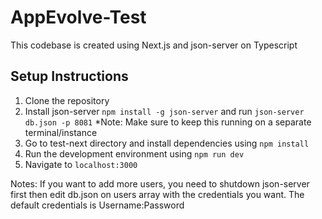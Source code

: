 # AppEvolve-Test

This codebase is created using Next.js and json-server on Typescript

## Setup Instructions
 1. Clone the repository
 2. Install json-server ``` npm install -g json-server ``` and run ```json-server db.json -p 8081``` *Note: Make sure to keep this running on a separate terminal/instance
 3. Go to test-next directory and install dependencies using ``` npm install ```
 4. Run the development environment using ```npm run dev```
 5. Navigate to ```localhost:3000```
 
 Notes: If you want to add more users, you need to shutdown json-server first then edit db.json on users array with the credentials you want.
 The default credentials is Username:Password
 
  

